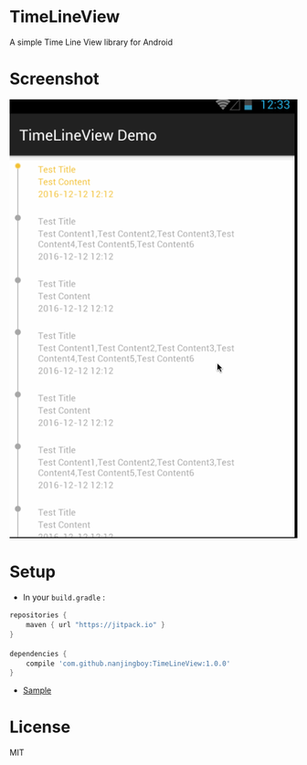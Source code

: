 # TimeLineView

A simple Time Line View library for Android

# Screenshot

![TimeLineView Screenshot](Screenshot.gif)

# Setup

* In your `build.gradle` :

```gradle
repositories {
    maven { url "https://jitpack.io" }
}

dependencies {
    compile 'com.github.nanjingboy:TimeLineView:1.0.0'
}
```

* [Sample](sample/src/main)

# License

MIT